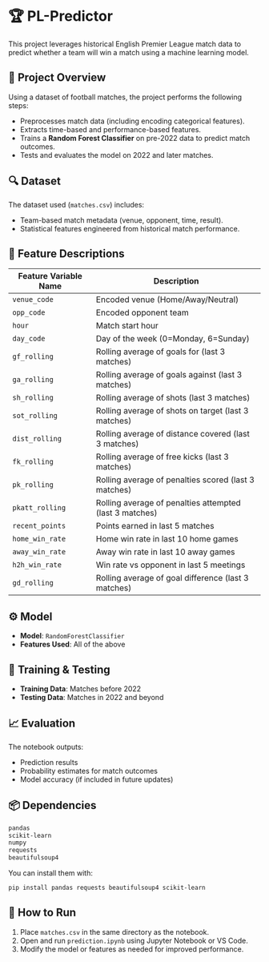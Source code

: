 # 🏆 PL-Predictor

This project leverages historical English Premier League match data to predict whether a team will win a match using a machine learning model.

## 📂 Project Overview

Using a dataset of football matches, the project performs the following steps:

- Preprocesses match data (including encoding categorical features).
- Extracts time-based and performance-based features.
- Trains a **Random Forest Classifier** on pre-2022 data to predict match outcomes.
- Tests and evaluates the model on 2022 and later matches.

## 🔍 Dataset

The dataset used (`matches.csv`) includes:

- Team-based match metadata (venue, opponent, time, result).
- Statistical features engineered from historical match performance.

## 🎯 Feature Descriptions

| Feature Variable Name | Description |
|------------------------|-------------|
| `venue_code`           | Encoded venue (Home/Away/Neutral) |
| `opp_code`             | Encoded opponent team |
| `hour`                 | Match start hour |
| `day_code`             | Day of the week (0=Monday, 6=Sunday) |
| `gf_rolling`           | Rolling average of goals for (last 3 matches) |
| `ga_rolling`           | Rolling average of goals against (last 3 matches) |
| `sh_rolling`           | Rolling average of shots (last 3 matches) |
| `sot_rolling`          | Rolling average of shots on target (last 3 matches) |
| `dist_rolling`         | Rolling average of distance covered (last 3 matches) |
| `fk_rolling`           | Rolling average of free kicks (last 3 matches) |
| `pk_rolling`           | Rolling average of penalties scored (last 3 matches) |
| `pkatt_rolling`        | Rolling average of penalties attempted (last 3 matches) |
| `recent_points`        | Points earned in last 5 matches |
| `home_win_rate`        | Home win rate in last 10 home games |
| `away_win_rate`        | Away win rate in last 10 away games |
| `h2h_win_rate`         | Win rate vs opponent in last 5 meetings |
| `gd_rolling`           | Rolling average of goal difference (last 3 matches) |

## ⚙️ Model

- **Model**: `RandomForestClassifier`
- **Features Used**: All of the above

## 🧪 Training & Testing

- **Training Data**: Matches before 2022
- **Testing Data**: Matches in 2022 and beyond

## 📈 Evaluation

The notebook outputs:
- Prediction results
- Probability estimates for match outcomes
- Model accuracy (if included in future updates)

## 📦 Dependencies

```bash
pandas
scikit-learn
numpy
requests
beautifulsoup4

```

You can install them with:

```bash
pip install pandas requests beautifulsoup4 scikit-learn
```

## 🚀 How to Run

1. Place `matches.csv` in the same directory as the notebook.
2. Open and run `prediction.ipynb` using Jupyter Notebook or VS Code.
3. Modify the model or features as needed for improved performance.


